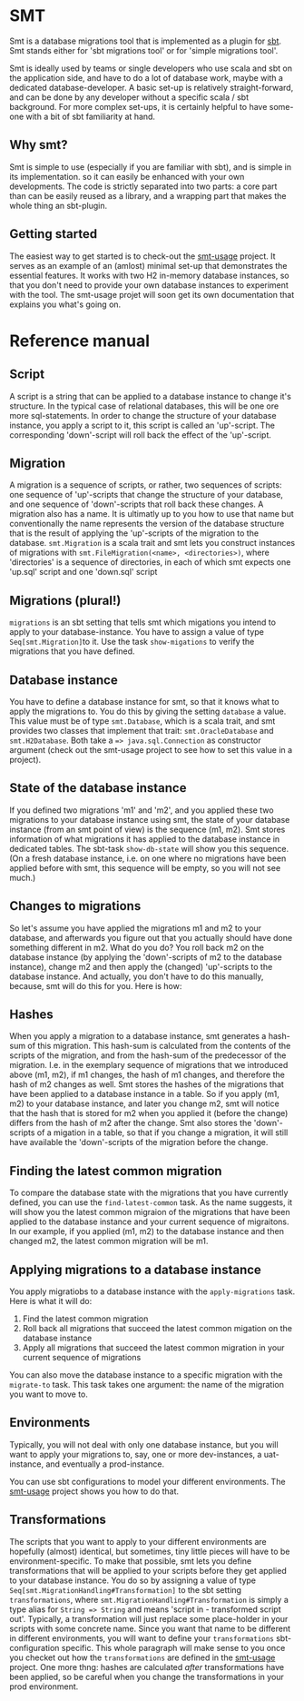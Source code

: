 # SMT
Smt is a database migrations tool that is implemented as a plugin for [sbt](http://www.scala-sbt.org). Smt stands either for 'sbt migrations tool' or for 'simple migrations tool'.

Smt is ideally used by teams or single developers who use scala and sbt on the application side, and have to do a lot of database work, maybe with a dedicated database-developer. A basic set-up is relatively straight-forward, and can be done by any developer without a specific scala / sbt background. For more complex set-ups, it is certainly helpful to have
some-one with a bit of sbt familiarity at hand.

## Why smt?
Smt is simple to use (especially if you are familiar with sbt), and is simple in its implementation. so it can easily be enhanced with your own developments. The code is strictly separated into two parts: a core part than can be easily reused
as a library, and a wrapping part that makes the whole thing an sbt-plugin.

## Getting started
The easiest way to get started is to check-out the [smt-usage](https://github.com/davidpeklak/smt-usage) project. It serves as an example of an (amlost) minimal set-up that demonstrates the essential features. It works with two H2 in-memory database instances, so that you don't need to provide your own database instances to experiment with the tool. The smt-usage projet will soon get its own documentation that explains you what's going on.

# Reference manual
## Script
A script is a string that can be applied to a database instance to change it's structure. In the typical case of relational databases, this will be one ore more sql-statements. In order to change the structure of your database instance, you apply a script to it, this script is called an 'up'-script. The corresponding 'down'-script will roll back the effect of the 'up'-script.
## Migration
A migration is a sequence of scripts, or rather, two sequences of scripts: one sequence of 'up'-scripts that change the structure of your database, and one sequence of 'down'-scripts that roll back these changes. A migration also has a name. It is ultimatly up to you how to use that name but conventionally the name represents the version of the database structure that is the result of applying the 'up'-scripts of the migration to the database. `smt.Migration` is a scala trait and smt lets you construct instances of migrations with `smt.FileMigration(<name>, <directories>)`, where 'directories' is a sequence of directories, in each of which smt expects one 'up.sql' script and one 'down.sql' script 
## Migrations (plural!)
`migrations` is an sbt setting that tells smt which migations you intend to apply to your database-instance. You have to assign a value of type `Seq[smt.Migration]`to it.
Use the task `show-migations` to verify the migrations that you have defined. 

## Database instance
You have to define a database instance for smt, so that it knows what to apply the migrations to. You do this by giving the setting `database` a value. This value must be of type `smt.Database`, which is a scala trait, and smt provides two classes that implement that trait: `smt.OracleDatabase` and `smt.H2Database`. Both take a `=> java.sql.Connection` as constructor argument (check out the smt-usage project to see how to set this value in a project).
## State of the database instance
If you defined two migrations 'm1' and 'm2', and you applied these two migrations to your database instance using smt, the state of your database instance (from an smt point of view) is the sequence (m1, m2). Smt stores information of what migrations it has applied to the database instance in dedicated tables. The sbt-task `show-db-state` will show you this sequence. (On a fresh database instance, i.e. on one where no migrations have been applied before with smt, this sequence will be empty, so you will not see much.)

## Changes to migrations
So let's assume you have applied the migrations m1 and m2 to your database, and afterwards you figure out that you actually should have done something different in m2. What do you do? You roll back m2 on the database instance (by applying the 'down'-scripts of m2 to the database instance), change m2 and then apply the (changed) 'up'-scripts to the database instance. And actually, you don't have to do this manually, because, smt will do this for you. Here is how:
## Hashes
When you apply a migration to a database instance, smt generates a hash-sum of this migration. This hash-sum is calculated from the contents of the scripts of the migration, and from the hash-sum of the predecessor of the migration. I.e. in the exemplary sequence of migrations that we introduced above (m1, m2), if m1 changes, the hash of m1 changes, and therefore the hash of m2 changes as well. Smt stores the hashes of the migrations that have been applied to a database instance in a table. So if you apply (m1, m2) to your database instance, and later you change m2, smt will notice that the hash that is stored for m2 when you applied it (before the change) differs from the hash of m2 after the change. Smt also stores the 'down'-scripts of a migation in a table, so that if you change a migration, it will still have available the 'down'-scripts of the migration before the change.
## Finding the latest common migration
To compare the database state with the migrations that you have currently defined, you can use the `find-latest-common` task. As the name suggests, it will show you the latest common migraion of the migrations that have been applied to the database instance and your current sequence of migraitons. In our example, if you applied (m1, m2) to the database instance and then changed m2, the latest common migration will be m1.
## Applying migrations to a database instance
You apply migratiobs to a database instance with the `apply-migrations` task. Here is what it will do:

1. Find the latest common migration
2. Roll back all migrations that succeed the latest common migation on the database instance
3. Apply all migrations that succeed the latest common migration in your current sequence of migrations

You can also move the database instance to a specific migration with the `migrate-to` task. This task takes one argument: the name of the migration you want to move to.

## Environments
Typically, you will not deal with only one database instance, but you will want to apply your migrations to, say, one or more dev-instances, a uat-instance, and eventually a prod-instance.

You can use sbt configurations to model your different environments. The [smt-usage](https://github.com/davidpeklak/smt-usage) project shows you how to do that.
 
## Transformations
The scripts that you want to apply to your different environments are hopefully (almost) identical, but sometimes, tiny little pieces will have to be environment-specific. To make that possible, smt lets you define transformations that will be applied to your scripts before they get applied to your database instance. You do so by assigning a value of type `Seq[smt.MigrationHandling#Transformation]` to the sbt setting `transformations`, where `smt.MigrationHandling#Transformation` is simply a type alias for `String => String` and means 'script in - transformed script out'. Typically, a transformation will just replace some place-holder in your scripts with some concrete name. Since you want that name to be different in different environments, you will want to define your `transformations` sbt-configuration specific. This whole paragraph will make sense to you once you checket out how the `transformations` are defined in the [smt-usage](https://github.com/davidpeklak/smt-usage) project. One more thng: hashes are calculated *after* transformations have been applied, so be careful when you change the transformations in your prod environment.